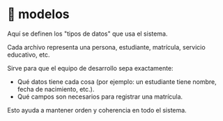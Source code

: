 # 📁 modelos

Aquí se definen los "tipos de datos" que usa el sistema.

Cada archivo representa una persona, estudiante, matrícula, servicio educativo, etc.

Sirve para que el equipo de desarrollo sepa exactamente:

- Qué datos tiene cada cosa (por ejemplo: un estudiante tiene nombre, fecha de nacimiento, etc.).
- Qué campos son necesarios para registrar una matrícula.

Esto ayuda a mantener orden y coherencia en todo el sistema.
